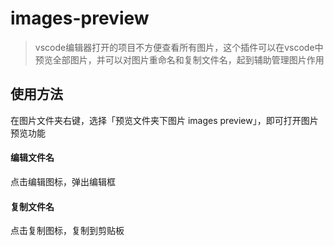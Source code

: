 # images-preview

> vscode编辑器打开的项目不方便查看所有图片，这个插件可以在vscode中预览全部图片，并可以对图片重命名和复制文件名，起到辅助管理图片作用

## 使用方法

在图片文件夹右键，选择「预览文件夹下图片 images preview」，即可打开图片预览功能

#### 编辑文件名
点击编辑图标，弹出编辑框

#### 复制文件名
点击复制图标，复制到剪贴板
